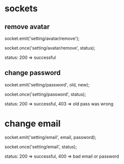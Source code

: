 # sockets

## remove avatar

socket.emit('setting/avatar/remove');

socket.once('setting/avatar/remove', status);

status: 200 => successful

## change password

socket.emit('setting/password', old, new);

socket.once('setting/password', status);

status: 200 => successful, 403 => old pass was wrong

# change email

socket.emit('setting/email', email, password);

socket.once('setting/email', status);

status: 200 => successful, 400 => bad email or password
